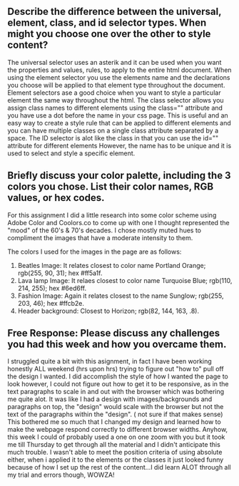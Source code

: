 ## Describe the difference between the universal, element, class, and id selector types. When might you choose one over the other to style content?
The universal selector uses an asterik and it can be used when you want the properties and values, rules, to apply to the entire html document. 
When using the element selector you use the elements name and the declarations you choose will be applied to that element 
type throughout the document. Element selectors ase a good choice when you want to style a particular element the same way throughout the html. 
The class selector allows you assign class names to different elements using the class="" attribute and you have use a dot before the name in your 
css page. This is useful and an easy way to create a style rule that can be applied to different elements and you can have multiple classes on a 
single class attribute separated by a space. The ID selector is alot like the class in that you can use the id="" attribute for different elements 
However, the name has to be unique and it is used to select and style a specific element.  


## Briefly discuss your color palette, including the 3 colors you chose. List their color names, RGB values, or hex codes.
For this assignment I did a little research into some color scheme using Adobe Color and Coolors.co to come up with 
one I thought represented the "mood" of the 60's & 70's decades. I chose mostly muted hues to compliment the images that have a moderate intensity to them.  


The colors I used for the images in the page are as follows:  
1. Beatles Image: It relates closest to color name Portland Orange; rgb(255, 90, 31); hex #ff5a1f.  
2. Lava lamp Image: It relaes closest to color name Turquoise Blue; rgb(110, 214, 255); hex #6ed6ff.  
3. Fashion Image: Again it relates closest to the name Sunglow; rgb(255, 203, 46); hex #ffcb2e.  
4. Header background: Closest to Horizon; rgb(82, 144, 163, .8).   

## Free Response: Please discuss any challenges you had this week and how you overcame them.
I struggled quite a bit with this asignment, in fact I have been working honestly ALL weekend (hrs upon hrs) trying to figure out "how to" pull off the design I wanted. 
I did accomplish the style of how I wanted the page to look however, I could not figure out how to get it to be responsive, as in the text paragraphs to scale 
in and out with the browser which was bothering me quite alot. It was like I had a design with images/backgrounds and paragraphs on top, the "design" would scale with the browser 
but not the text of the paragraphs within the "design". ( not sure if that makes sense) This bothered me so much that I changed my design and learned how to make the webpage respond correctly to different 
browser widths. Anyhow, this week I could of probably used a one on one zoom with you but it took me till Thursday to get through all the material and 
I didn't anticipate this much trouble. I wasn't able to meet the position criteria of using absolute either, when i applied it to the elements or the classes it just looked funny 
because of how I set up the rest of the content...I did learn ALOT through all my trial and errors though, WOWZA! 
